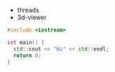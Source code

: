 - threads
- 3d-viewer


```cpp
#include <iostream>

int main() {
  std::cout << "Hi" << std::endl;
  return 0;
}
```
